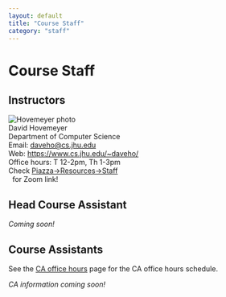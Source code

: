 ```yaml
---
layout: default
title: "Course Staff"
category: "staff"
---
```


# Course Staff

## Instructors

<div class="card_container">

<div class="card">
  <img alt="Hovemeyer photo" src="{{site.baseurl}}/img/staffpix/hovemeyer.jpg">
  <div class="details">
   <span class="name_and_role">David Hovemeyer</span><br>
   Department of Computer Science<br>
   Email: <a href="mailto:daveho@cs.jhu.edu">daveho@cs.jhu.edu</a><br>
   Web: <a class="external" target="_blank" href="https://www.cs.jhu.edu/~daveho/">https://www.cs.jhu.edu/~daveho/</a><br>
   Office hours: T 12-2pm, Th 1-3pm<br>
   Check <a class="external" target="_blank" href="https://piazza.com/jhu/summer2022/en601220/staff">Piazza→Resources→Staff</a><br>&nbsp;&nbsp;for Zoom link!
  </div>
</div>

</div>

## Head Course Assistant

<p><i>Coming soon!</i></p>

<!--
<div class="card_container">

<div class="card">
  <img alt="X photo" src="{{site.baseurl}}/img/staffpix/X.jpg">
  <div class="details">
   <span class="name_and_role">X Xspan><br>
   Email: <a href="mailto:bcillie1@jhu.edu">X@jhu.edu</a><br>
  </div>
</div>

</div>
-->

## Course Assistants

See the [CA office hours](officehours.html) page for the CA office hours schedule.

<p><i>CA information coming soon!</i></p>

<!--
<div class="card_container">

<div class="card">
  <img alt="NAME photo" src="{{site.baseurl}}/img/staffpix/NAME.jpg">
  <div class="details">
   <span class="name_and_role">FIRSTNAME LASTNAME</span><br>
   Email: <a href="mailto:"></a><br>
  </div>
</div>

</div>
-->
